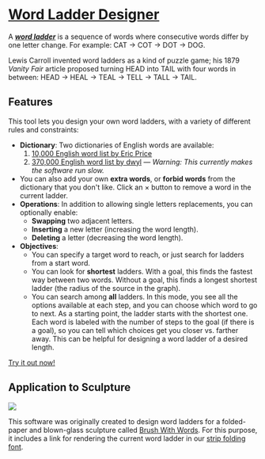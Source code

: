 # [Word Ladder Designer](https://edemaine.github.io/word-ladder/)

A [***word ladder***](https://en.wikipedia.org/wiki/Word_ladder)
is a sequence of words where consecutive words differ by one letter change.
For example: CAT → COT → DOT → DOG.

Lewis Carroll invented word ladders as a kind of puzzle game;
his 1879 *Vanity Fair* article proposed turning HEAD into TAIL with four words
in between: HEAD → HEAL → TEAL → TELL → TALL → TAIL.

## Features

This tool lets you design your own word ladders,
with a variety of different rules and constraints:

* **Dictionary**: Two dictionaries of English words are available:
  1. [10,000 English word list by Eric Price](https://www.mit.edu/~ecprice/wordlist.10000)
  2. [370,000 English word list by dwyl](https://github.com/dwyl/english-words)
     — *Warning: This currently makes the software run slow.*
* You can also add your own **extra words**,
  or **forbid words** from the dictionary that you don't like.
  Click an × button to remove a word in the current ladder.
* **Operations**: In addition to allowing single letters replacements,
  you can optionally enable:
  * **Swapping** two adjacent letters.
  * **Inserting** a new letter (increasing the word length).
  * **Deleting** a letter (decreasing the word length).
* **Objectives**:
  * You can specify a target word to reach, or
    just search for ladders from a start word.
  * You can look for **shortest** ladders.
    With a goal, this finds the fastest way between two words.
    Without a goal, this finds a longest shortest ladder
    (the radius of the source in the graph).
  * You can search among **all** ladders.
    In this mode, you see all the options available at each step,
    and you can choose which word to go to next.
    As a starting point, the ladder starts with the shortest one.
    Each word is labeled with the number of steps to the goal
    (if there is a goal), so you can tell which choices get you closer
    vs. farther away.
    This can be helpful for designing a word ladder of a desired length.

[Try it out now!](https://edemaine.github.io/word-ladder/)

## Application to Sculpture

[![](https://erikdemaine.org/curved/Brush/thumbs/brush4_small.jpg)](https://erikdemaine.org/curved/Brush/)

This software was originally created to design word ladders
for a folded-paper and blown-glass sculpture called
[Brush With Words](https://erikdemaine.org/curved/Brush/).
For this purpose, it includes a link for rendering the current word ladder
in our [strip folding font](https://erikdemaine.org/fonts/strip/).
